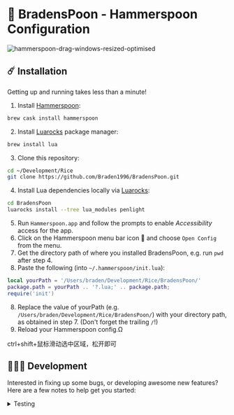 # 🧙‍ BradensPoon - Hammerspoon Configuration

![hammerspoon-drag-windows-resized-optimised](https://user-images.githubusercontent.com/5165963/219899047-77a9c49c-796b-44df-bc45-7f8bd8b7bb87.gif)

## ☄️ Installation
Getting up and running takes less than a minute!

1. Install [Hammerspoon](http://www.hammerspoon.org/):
```sh
brew cask install hammerspoon
```
2. Install [Luarocks](https://luarocks.org/) package manager:
```sh
brew install lua
```
3. Clone this repository:
```sh
cd ~/Development/Rice
git clone https://github.com/Braden1996/BradensPoon.git
```
4. Install Lua dependencies locally via [Luarocks](https://luarocks.org/):
```sh
cd BradensPoon
luarocks install --tree lua_modules penlight
```
5. Run `Hammerspoon.app` and follow the prompts to enable _Accessibility_ access for the app.
6. Click on the Hammerspoon menu bar icon 🔨 and choose `Open Config` from the menu.
7. Get the directory path of where you installed BradensPoon, e.g. run `pwd` after step 4.
8. Paste the following (into `~/.hammerspoon/init.lua`): 
```lua
local yourPath = '/Users/braden/Development/Rice/BradensPoon/'
package.path = yourPath .. '?.lua;' .. package.path;
require('init')
```
8. Replace the value of yourPath (e.g. `/Users/braden/Development/Rice/BradensPoon/`) with your directory path, as obtained in step 7. (Don't forget the trailing `/`!)
9. Reload your Hammerspoon config.Ω

ctrl+shift+鼠标滑动选中区域，松开即可



## 👨🏼‍💻 Development
Interested in fixing up some bugs, or developing awesome new features? Here are a few notes to help get you started:

<details>
  <summary>Testing</summary>
  <p>
As a standard, we try to maintain a strong coverage of tests for all code which isn't strickly coupled with Hammerspoon. To get up and running with tests, follow the steps below:

1. Install [Busted](https://github.com/bluebird75/luaunit), the unit-testing framework of choice, globally via [Luarocks](https://luarocks.org/):
```sh
luarocks install -busted
```
2. Execute all our tests:
```sh
busted -v
```
  </p>
</details>
